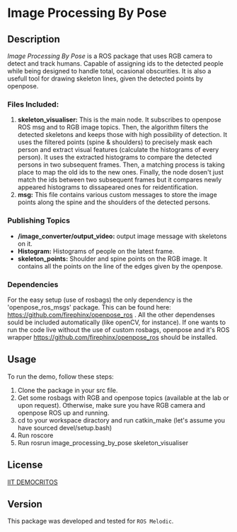 # Image Processing By Pose

## Description
*Image Processing By Pose* is a ROS package that uses RGB camera to detect and track humans. Capable of assigning ids to the detected people while being designed to handle total, ocasional obscurities. It is also a usefull tool for drawing skeleton lines, given the detected points by openpose.


### Files Included:
1. **skeleton_visualiser:** This is the main node. It subscribes to openpose ROS msg and to RGB image topics. Then, the algorithm filters the detected skeletons and keeps those with high possibility of detection. It uses the filtered points (spine & shoulders) to precisely mask each person and extract visual features (calculate the histograms of every person). It uses the extracted histograms to compare the detected persons in two subsequent frames. Then, a matching process is taking place to map the old ids to the new ones. Finally, the node dosen't just match the ids between two subsequent frames but it compares newly appeared histograms to dissapeared ones for reidentification.
2. **msg:** This file contains various custom messages to store the image points along the spine and the shoulders of the detected persons.

### Publishing Topics
* **/image_converter/output_video:** output image message with skeletons on it.
* **Histogram:** Histograms of people on the latest frame.
* **skeleton_points:** Shoulder and spine points on the RGB image. It contains all the points on the line of the edges given by the openpose.

### Dependencies
For the easy setup (use of rosbags) the only dependency is the 'openpose_ros_msgs' package. This can be found here: https://github.com/firephinx/openpose_ros .
All the other dependenses sould be included automatically (like openCV, for instance). 
If one wants to run the code live without the use of custom rosbags, openpose and it's ROS wrapper https://github.com/firephinx/openpose_ros should be installed.


## Usage
To run the demo, follow these steps:
1. Clone the package in your src file.
2. Get some rosbags with RGB and openpose topics (available at the lab or upon request). Otherwise, make sure you have RGB camera and openpose ROS up and running.
2. cd to your workspace diractory and run catkin_make (let's assume you have sourced devel/setup.bash)
3. Run roscore
4. Run rosrun image_processing_by_pose skeleton_visualiser


## License
[IIT DEMOCRITOS](https://www.iit.demokritos.gr/)

## Version
This package was developed and tested for `ROS Melodic`.